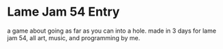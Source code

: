 # Lame Jam 54 Entry

a game about going as far as you can into a hole. made in 3 days for lame jam 54, all art, music, and programming by me.